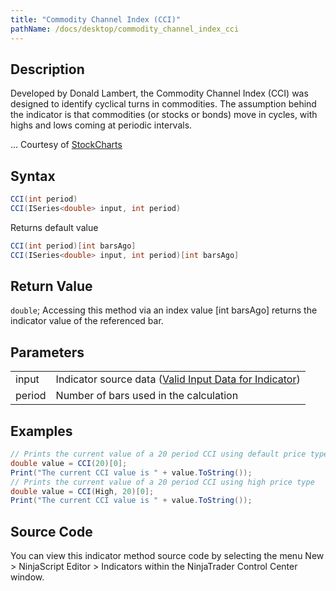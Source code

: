 ```yaml
---
title: "Commodity Channel Index (CCI)"
pathName: /docs/desktop/commodity_channel_index_cci
---
```


## Description

Developed by Donald Lambert, the Commodity Channel Index (CCI) was designed to identify cyclical turns in commodities. The assumption behind the indicator is that commodities (or stocks or bonds) move in cycles, with highs and lows coming at periodic intervals.

... Courtesy of [StockCharts](http://stockcharts.com/education/IndicatorAnalysis/indic_CCI.html)

## Syntax

```csharp
CCI(int period)  
CCI(ISeries<double> input, int period)  
```

Returns default value

```csharp
CCI(int period)[int barsAgo]  
CCI(ISeries<double> input, int period)[int barsAgo]  
```

## Return Value

`double`; Accessing this method via an index value [int barsAgo] returns the indicator value of the referenced bar.

## Parameters

|  |  |
| --- | --- |
| input | Indicator source data ([Valid Input Data for Indicator](/docs/desktop/valid_input_data_for_indicator)) |
| period | Number of bars used in the calculation |

## Examples

```csharp
// Prints the current value of a 20 period CCI using default price type
double value = CCI(20)[0];
Print("The current CCI value is " + value.ToString());
// Prints the current value of a 20 period CCI using high price type
double value = CCI(High, 20)[0];
Print("The current CCI value is " + value.ToString());
```

## Source Code

You can view this indicator method source code by selecting the menu New > NinjaScript Editor > Indicators within the NinjaTrader Control Center window.

